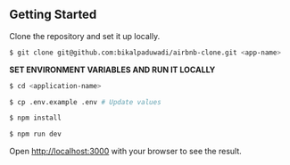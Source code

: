 ## Getting Started

Clone the repository and set it up locally.

```bash
$ git clone git@github.com:bikalpaduwadi/airbnb-clone.git <app-name>
```

**SET ENVIRONMENT VARIABLES AND RUN IT LOCALLY**

```bash
$ cd <application-name>

$ cp .env.example .env # Update values

$ npm install

$ npm run dev
```

Open [http://localhost:3000](http://localhost:3000) with your browser to see the result.
